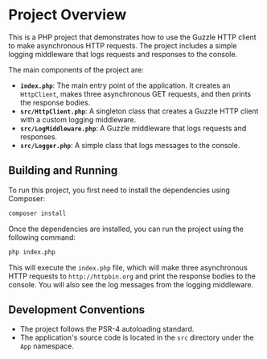 # Project Overview

This is a PHP project that demonstrates how to use the Guzzle HTTP client to make asynchronous HTTP requests. The project includes a simple logging middleware that logs requests and responses to the console.

The main components of the project are:

*   **`index.php`**: The main entry point of the application. It creates an `HttpClient`, makes three asynchronous GET requests, and then prints the response bodies.
*   **`src/HttpClient.php`**: A singleton class that creates a Guzzle HTTP client with a custom logging middleware.
*   **`src/LogMiddleware.php`**: A Guzzle middleware that logs requests and responses.
*   **`src/Logger.php`**: A simple class that logs messages to the console.

## Building and Running

To run this project, you first need to install the dependencies using Composer:

```bash
composer install
```

Once the dependencies are installed, you can run the project using the following command:

```bash
php index.php
```

This will execute the `index.php` file, which will make three asynchronous HTTP requests to `http://httpbin.org` and print the response bodies to the console. You will also see the log messages from the logging middleware.

## Development Conventions

*   The project follows the PSR-4 autoloading standard.
*   The application's source code is located in the `src` directory under the `App` namespace.
